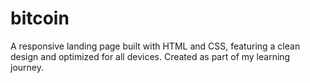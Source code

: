 # bitcoin
A responsive landing page built with HTML and CSS, featuring a clean design and optimized for all devices. Created as part of my learning journey.
